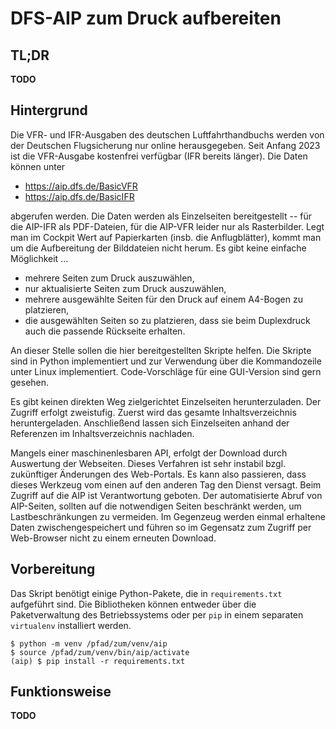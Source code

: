 DFS-AIP zum Druck aufbereiten
=============================

TL;DR
-----

**TODO**

Hintergrund
-----------

Die VFR- und IFR-Ausgaben des deutschen Luftfahrthandbuchs werden von der
Deutschen Flugsicherung nur online herausgegeben. Seit Anfang 2023 ist die
VFR-Ausgabe kostenfrei verfügbar (IFR bereits länger). Die Daten können unter

 * https://aip.dfs.de/BasicVFR
 * https://aip.dfs.de/BasicIFR

abgerufen werden. Die Daten werden als Einzelseiten bereitgestellt -- für die
AIP-IFR als PDF-Dateien, für die AIP-VFR leider nur als Rasterbilder. Legt man
im Cockpit Wert auf Papierkarten (insb. die Anflugblätter), kommt man um die
Aufbereitung der Bilddateien nicht herum. Es gibt keine einfache Möglichkeit
...

* mehrere Seiten zum Druck auszuwählen,
* nur aktualisierte Seiten zum Druck auszuwählen,
* mehrere ausgewählte Seiten für den Druck auf einem A4-Bogen zu platzieren,
* die ausgewählten Seiten so zu platzieren, dass sie beim Duplexdruck auch die
  passende Rückseite erhalten.

An dieser Stelle sollen die hier bereitgestellten Skripte helfen. Die Skripte
sind in Python implementiert und zur Verwendung über die Kommandozeile unter
Linux implementiert. Code-Vorschläge für eine GUI-Version sind gern gesehen.

Es gibt keinen direkten Weg zielgerichtet Einzelseiten herunterzuladen. Der
Zugriff erfolgt zweistufig. Zuerst wird das gesamte Inhaltsverzeichnis
heruntergeladen. Anschließend lassen sich Einzelseiten anhand der Referenzen
im Inhaltsverzeichnis nachladen.

Mangels einer maschinenlesbaren API, erfolgt der Download durch Auswertung der
Webseiten. Dieses Verfahren ist sehr instabil bzgl. zukünftiger Änderungen des
Web-Portals. Es kann also passieren, dass dieses Werkzeug vom einen auf den
anderen Tag den Dienst versagt. Beim Zugriff auf die AIP ist Verantwortung
geboten. Der automatisierte Abruf von AIP-Seiten, sollten auf die notwendigen
Seiten beschränkt werden, um Lastbeschränkungen zu vermeiden. Im Gegenzeug
werden einmal erhaltene Daten zwischengespeichert und führen so im Gegensatz
zum Zugriff per Web-Browser nicht zu einem erneuten Download.


Vorbereitung
------------

Das Skript benötigt einige Python-Pakete, die in `requirements.txt` aufgeführt
sind. Die Bibliotheken können entweder über die Paketverwaltung des
Betriebssystems oder per `pip` in einem separaten `virtualenv` installiert
werden.

```
$ python -m venv /pfad/zum/venv/aip
$ source /pfad/zum/venv/bin/aip/activate
(aip) $ pip install -r requirements.txt
```


Funktionsweise
--------------

**TODO**
